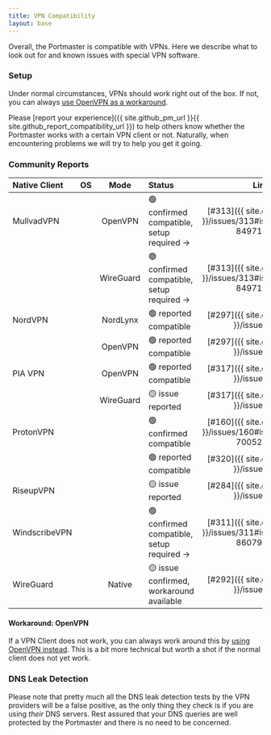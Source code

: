 ```yaml
---
title: VPN Compatibility
layout: base
---
```


Overall, the Portmaster is compatible with VPNs. Here we describe what to look out for and known issues with special VPN software.

### Setup

Under normal circumstances, VPNs should work right out of the box. If not, you can always [use OpenVPN as a workaround](#workaround-openvpn).

Please [report your experience]({{ site.github_pm_url }}{{ site.github_report_compatibility_url }}) to help others know whether the Portmaster works with a certain VPN client or not. Naturally, when encountering problems we will try to help you get it going.

### Community Reports

<!--

## Status Guideline

- 🟢 confirmed compatible                  (confirmed by the Safing team)
- 🟢 reported compatible                   (reported by the community)
- 🟡 issue reported                        (reported by the community)
- 🟡 issue confirmed, workaround available (confirmed by the Safing team)
- 🚫 issue confirmed                       (confirmed by the Safing team)

-->

| Native Client | OS | Mode | Status | Link |
|:---|:---:|:---:|:---|:---:|
| MullvadVPN | <i class="fab fa-windows"></i> | OpenVPN | 🟢 confirmed compatible, setup required → | [#313]({{ site.github_pm_url }}/issues/313#issuecomment-849715343) |
| | <i class="fab fa-windows"></i> | WireGuard | 🟢 confirmed compatible, setup required → | [#313]({{ site.github_pm_url }}/issues/313#issuecomment-849715343) |
| NordVPN | <i class="fab fa-linux"></i> | NordLynx | 🟢 reported compatible | [#297]({{ site.github_pm_url }}/issues/297) |
| | <i class="fab fa-linux"></i> | OpenVPN | 🟢 reported compatible | [#297]({{ site.github_pm_url }}/issues/297) |
| PIA VPN | <i class="fab fa-linux"></i> | OpenVPN | 🟢 reported compatible | [#317]({{ site.github_pm_url }}/issues/317) |
| | <i class="fab fa-linux"></i> | WireGuard | 🟡 issue reported | [#317]({{ site.github_pm_url }}/issues/317) |
| ProtonVPN | <i class="fab fa-windows"></i> | | 🟢 confirmed compatible | [#160]({{ site.github_pm_url }}/issues/160#issuecomment-700528272) |
| | <i class="fab fa-linux"></i> | | 🟢 reported compatible | [#320]({{ site.github_pm_url }}/issues/320) |
| RiseupVPN | <i class="fab fa-linux"></i>|  |🟡 issue reported | [#284]({{ site.github_pm_url }}/issues/284) |
| WindscribeVPN | <i class="fab fa-windows"></i>|  | 🟢 confirmed compatible, setup required → | [#311]({{ site.github_pm_url }}/issues/311#issuecomment-860790015) |
| WireGuard | <i class="fab fa-linux"></i>| Native  |🟡 issue confirmed, workaround available | [#292]({{ site.github_pm_url }}/issues/292) |

#### Workaround: OpenVPN

If a VPN Client does not work, you can always work around this by [using OpenVPN instead](https://openvpn.net/community-resources/how-to/). This is a bit more technical but worth a shot if the normal client does not yet work.

### DNS Leak Detection

Please note that pretty much all the DNS leak detection tests by the VPN providers will be a false positive, as the only thing they check is if you are using _their_ DNS servers. Rest assured that your DNS queries are well protected by the Portmaster and there is no need to be concerned.
